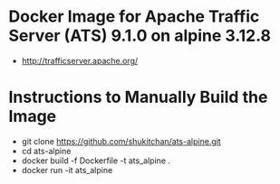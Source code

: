 Docker Image for Apache Traffic Server (ATS) 9.1.0 on alpine 3.12.8
====
 - http://trafficserver.apache.org/

Instructions to Manually Build the Image
====
 - git clone https://github.com/shukitchan/ats-alpine.git
 - cd ats-alpine
 - docker build -f Dockerfile -t ats_alpine .
 - docker run -it ats_alpine
